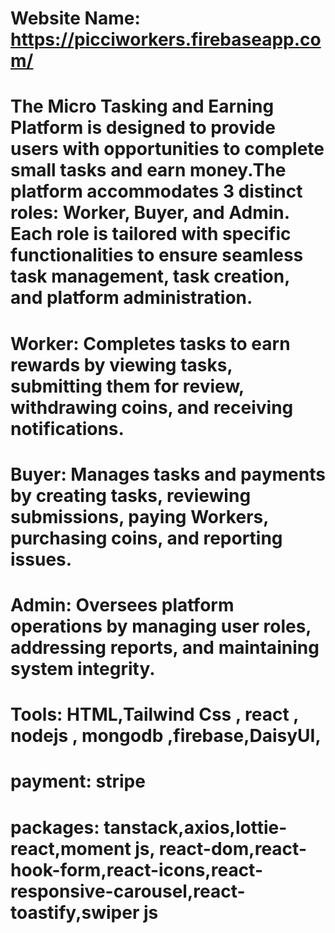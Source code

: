 # Website Name: https://picciworkers.firebaseapp.com/

# The Micro Tasking and Earning Platform is designed to provide users with opportunities to complete small tasks and earn money.The platform accommodates 3 distinct roles: Worker, Buyer, and Admin. Each role is tailored with specific functionalities to ensure seamless task management, task creation, and platform administration. 


# Worker: Completes tasks to earn rewards by viewing tasks, submitting them for review, withdrawing coins, and receiving notifications.

# Buyer: Manages tasks and payments by creating tasks, reviewing submissions, paying Workers, purchasing coins, and reporting issues.

# Admin: Oversees platform operations by managing user roles, addressing reports, and maintaining system integrity.

# Tools: HTML,Tailwind Css , react , nodejs , mongodb ,firebase,DaisyUI,

# payment: stripe 

# packages: tanstack,axios,lottie-react,moment js, react-dom,react-hook-form,react-icons,react-responsive-carousel,react-toastify,swiper js
